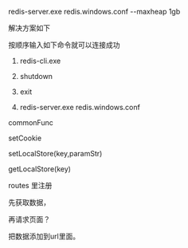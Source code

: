 redis-server.exe redis.windows.conf  --maxheap 1gb  





解决方案如下



按顺序输入如下命令就可以连接成功



1. redis-cli.exe

2. shutdown

3. exit

4. redis-server.exe redis.windows.conf







commonFunc



setCookie

setLocalStore\(key,paramStr\)

getLocalStore\(key\)







routes 里注册



先获取数据，

再请求页面？

把数据添加到url里面。




